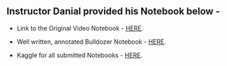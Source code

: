 ## Instructor Danial provided his Notebook below -

- Link to the Original Video Notebook - [HERE](https://github.com/mrdbourke/zero-to-mastery-ml/blob/master/section-3-structured-data-projects/end-to-end-bluebook-bulldozer-price-regression-video.ipynb).

- Well written, annotated Bulldozer Notebook - [HERE](https://github.com/mrdbourke/zero-to-mastery-ml/blob/master/section-3-structured-data-projects/end-to-end-bluebook-bulldozer-price-regression.ipynb).

- Kaggle for all submitted Notebooks - [HERE](https://www.kaggle.com/c/bluebook-for-bulldozers/code).